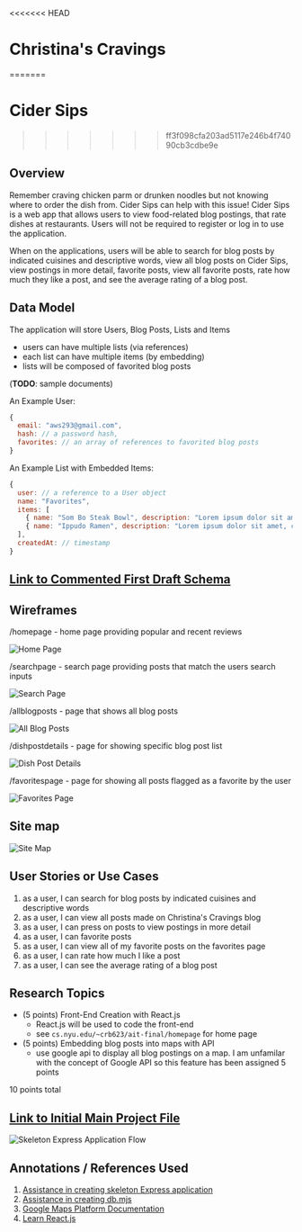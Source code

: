 <<<<<<< HEAD
# Christina's Cravings 
=======
# Cider Sips
>>>>>>> ff3f098cfa203ad5117e246b4f74090cb3cdbe9e

## Overview
Remember craving chicken parm or drunken noodles but not knowing where to order the dish from. Cider Sips can help with this issue! Cider Sips is a web app that allows users to view food-related blog postings, that rate dishes at restaurants. Users will not be required to register or log in to use the application.

When on the applications, users will be able to search for blog posts by indicated cuisines and descriptive words, view all blog posts on Cider Sips, view postings in more detail, favorite posts, view all favorite posts, rate how much they like a post, and see the average rating of a blog post.

## Data Model

The application will store Users, Blog Posts, Lists and Items

* users can have multiple lists (via references)
* each list can have multiple items (by embedding)
* lists will be composed of favorited blog posts

(__TODO__: sample documents)

An Example User:

```javascript
{
  email: "aws293@gmail.com",
  hash: // a password hash,
  favorites: // an array of references to favorited blog posts
}
```

An Example List with Embedded Items:

```javascript
{
  user: // a reference to a User object
  name: "Favorites",
  items: [
    { name: "Som Bo Steak Bowl", description: "Lorem ipsum dolor sit amet, consectetur adipiscing elit. Nam eu.", rating: "4", checked: true},
    { name: "Ippudo Ramen", description: "Lorem ipsum dolor sit amet, consectetur adipiscing elit. Nam eu.", rating: "5", checked: true},
  ],
  createdAt: // timestamp
}
```


## [Link to Commented First Draft Schema](db.mjs) 

## Wireframes

/homepage - home page providing popular and recent reviews

![Home Page](documentation/home-page.png)

/searchpage - search page providing posts that match the users search inputs

![Search Page](documentation/search-results.png)

/allblogposts - page that shows all blog posts

![All Blog Posts](documentation/all-blog-posts.png)

/dishpostdetails - page for showing specific blog post list

![Dish Post Details](documentation/dish-post-details.png)

/favoritespage - page for showing all posts flagged as a favorite by the user

![Favorites Page](documentation/favorites-page.png)

## Site map
![Site Map](documentation/christinas-cravings-site-map.png)

## User Stories or Use Cases
1. as a user, I can search for blog posts by indicated cuisines and descriptive words
2. as a user, I can view all posts made on Christina's Cravings blog
3. as a user, I can press on posts to view postings in more detail
4. as a user, I can favorite posts
5. as a user, I can view all of my favorite posts on the favorites page
6. as a user, I can rate how much I like a post
7. as a user, I can see the average rating of a blog post

## Research Topics

* (5 points) Front-End Creation with React.js
    * React.js will be used to code the front-end
    * see <code>cs.nyu.edu/~crb623/ait-final/homepage</code> for home page
* (5 points) Embedding blog posts into maps with API
    * use google api to display all blog postings on a map. I am unfamilar with the concept of Google API so this feature has been assigned 5 points

10 points total

## [Link to Initial Main Project File](app.mjs) 

![Skeleton Express Application Flow](documentation/express-skeleton.png)

## Annotations / References Used
1. [Assistance in creating skeleton Express application](https://developer.mozilla.org/en-US/docs/Learn/Server-side/Express_Nodejs/skeleton_website#running_the_skeleton_website)
2. [Assistance in creating db.mjs](https://developer.mozilla.org/en-US/docs/Learn/Server-side/Express_Nodejs/mongoose)
3. [Google Maps Platform Documentation](https://developers.google.com/maps/documentation)
4. [Learn React.js](https://react.dev/learn)
